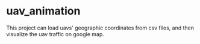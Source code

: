 # uav_animation
This project can load uavs' geographic coordinates from csv files, and then visualize the uav traffic on google map.
